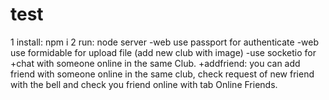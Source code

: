 # test
1 install: npm i
2 run: node server
-web use passport for authenticate
-web use formidable for upload file (add new club with image)
-use socketio for
+chat with someone online in the same Club.
+addfriend: you can add friend with someone online in the same club, check request of new friend with the bell and check you friend online with tab Online Friends.
